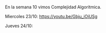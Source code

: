 En la semana 10 vimos Complejidad Algoritmica.


Miercoles 23/10: https://youtu.be/Gbju_iOiUSg

Jueves 24/10:

